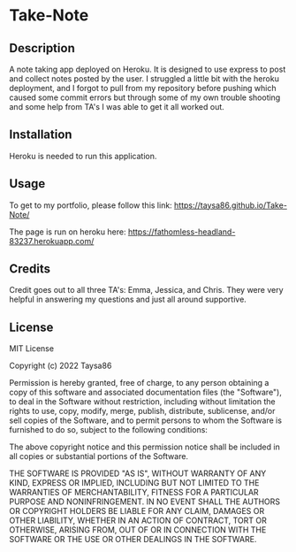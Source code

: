 # Take-Note

## Description

A note taking app deployed on Heroku. It is designed to use express to post and collect notes posted by the user. I struggled a little bit with the heroku deployment, and I forgot to pull from my repository before pushing which caused some commit errors but through some of my  own trouble shooting and some help from TA's I was able to get it all worked out.


## Installation

Heroku is needed to run this application.

## Usage

 To get to my portfolio, please follow this link: 
    https://taysa86.github.io/Take-Note/
    

   The page is run on heroku here:
    https://fathomless-headland-83237.herokuapp.com/

## Credits
   Credit goes out to all three TA's: Emma, Jessica, and Chris. They were very helpful in answering my questions and just all around supportive.



## License

 MIT License

Copyright (c) 2022 Taysa86

Permission is hereby granted, free of charge, to any person obtaining a copy
of this software and associated documentation files (the "Software"), to deal
in the Software without restriction, including without limitation the rights
to use, copy, modify, merge, publish, distribute, sublicense, and/or sell
copies of the Software, and to permit persons to whom the Software is
furnished to do so, subject to the following conditions:

The above copyright notice and this permission notice shall be included in all
copies or substantial portions of the Software.

THE SOFTWARE IS PROVIDED "AS IS", WITHOUT WARRANTY OF ANY KIND, EXPRESS OR
IMPLIED, INCLUDING BUT NOT LIMITED TO THE WARRANTIES OF MERCHANTABILITY,
FITNESS FOR A PARTICULAR PURPOSE AND NONINFRINGEMENT. IN NO EVENT SHALL THE
AUTHORS OR COPYRIGHT HOLDERS BE LIABLE FOR ANY CLAIM, DAMAGES OR OTHER
LIABILITY, WHETHER IN AN ACTION OF CONTRACT, TORT OR OTHERWISE, ARISING FROM,
OUT OF OR IN CONNECTION WITH THE SOFTWARE OR THE USE OR OTHER DEALINGS IN THE
SOFTWARE.
    
